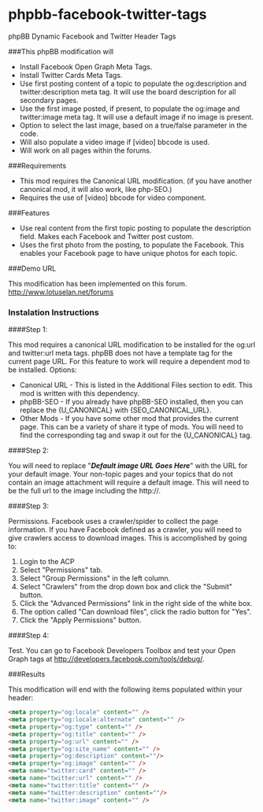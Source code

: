 phpbb-facebook-twitter-tags
===========================

phpBB Dynamic Facebook and Twitter Header Tags


###This phpBB modification will
* Install Facebook Open Graph Meta Tags.
* Install Twitter Cards Meta Tags.
* Use first posting content of a topic to populate the og:description and twitter:description meta tag. It will use the board description for all secondary pages.
* Use the first image posted, if present, to populate the og:image and twitter:image meta tag. It will use a default image if no image is present.
* Option to select the last image, based on a true/false parameter in the code.
* Will also populate a video image if [video] bbcode is used.
* Will work on all pages within the forums.

###Requirements 
* This mod requires the Canonical URL modification. (if you have another canonical mod, it will also work, like php-SEO.)
* Requires the use of [video] bbcode for video component.

###Features
* Use real content from the first topic posting to populate the description field. Makes each Facebook and Twitter post custom.
* Uses the first photo from the posting, to populate the Facebook. This enables your Facebook page to have unique photos for each topic.

###Demo URL

This modification has been implemented on this forum. http://www.lotuselan.net/forums 

### Instalation Instructions
####Step 1:

This mod requires a canonical URL modification to be installed for the og:url and twitter:url meta tags. 
phpBB does not have a template tag for the current page URL.
For this feature to work will require a dependent mod to be installed.
Options:
 * Canonical URL - This is listed in the Additional Files section to edit. This mod is written with this dependency.
 * phpBB-SEO - If you already have phpBB-SEO installed, then you can replace the {U_CANONICAL} with {SEO_CANONICAL_URL}. 
 * Other Mods - If you have some other mod that provides the current page. This can be a variety of share it type of mods.  You will need to find the corresponding tag and swap it out for the {U_CANONICAL} tag.

####Step 2:

You will need to replace "***Default image URL Goes Here***" with the URL for your default image.  Your non-topic pages and your topics that do not contain an image attachment will require a default image.  This will need to be the full url to the image including the http://.

####Step 3:

Permissions. 
Facebook uses a crawler/spider to collect the page information. If you have Facebook defined as a crawler, you will need to give crawlers access to download images. This is accomplished by going to:
1. Login to the ACP
2. Select "Permissions" tab.
3. Select "Group Permissions" in the left column.
4. Select "Crawlers" from the drop down box and click the "Submit" button.
5. Click the "Advanced Permissions" link in the right side of the white box.
6. The option called "Can download files", click the radio button for "Yes".
7. Click the "Apply Permissions" button.

####Step 4:

Test. You can go to Facebook Developers Toolbox and test your Open Graph tags at http://developers.facebook.com/tools/debug/.

###Results

This modification will end with the following items populated within your header:
```html
<meta property="og:locale" content="" />
<meta property="og:locale:alternate" content="" />
<meta property="og:type" content="" />
<meta property="og:title" content="" />
<meta property="og:url" content="" />
<meta property="og:site_name" content="" />
<meta property="og:description" content=""/>
<meta property="og:image" content="" />
<meta name="twitter:card" content="" />
<meta name="twitter:url" content="" />
<meta name="twitter:title" content="" />
<meta name="twitter:description" content=""/>
<meta name="twitter:image" content="" />
```
